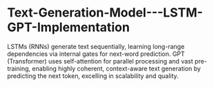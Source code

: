 # Text-Generation-Model---LSTM-GPT-Implementation
LSTMs (RNNs) generate text sequentially, learning long-range dependencies via internal gates for next-word prediction. GPT (Transformer) uses self-attention for parallel processing and vast pre-training, enabling highly coherent, context-aware text generation by predicting the next token, excelling in scalability and quality.

